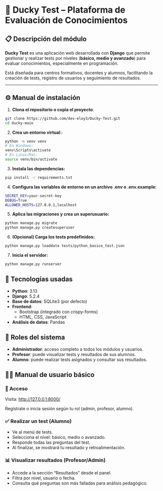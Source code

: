 # 🦆 Ducky Test – Plataforma de Evaluación de Conocimientos

## 📋 Descripción del módulo

**Ducky Test** es una aplicación web desarrollada con **Django** que permite gestionar y realizar tests por niveles (**básico, medio y avanzado**) para evaluar conocimientos, especialmente en programación.

Está diseñada para centros formativos, docentes y alumnos, facilitando la creación de tests, registro de usuarios y seguimiento de resultados.

---

## ⚙️ Manual de instalación

1. **Clona el repositorio o copia el proyecto**:

```bash
git clone https://github.com/dev-eloy3/Ducky-Test.git
cd ducky-main
```

2. **Crea un entorno virtual:**:
```bash
python -m venv venv
# En Windows:
venv\Scripts\activate
# En Linux/Mac:
source venv/bin/activate

```

3. **Instala las dependencias:**
```bash
pip install -r requirements.txt

```

4. **Configura las variables de entorno en un archivo .env o .env.example:**
```bash
SECRET_KEY=your-secret-key
DEBUG=True
ALLOWED_HOSTS=127.0.0.1,localhost

```

5. **Aplica las migraciones y crea un superusuario:**
```bash
python manage.py migrate
python manage.py createsuperuser

```

6. **(Opcional) Carga los tests predefinidos:**
```bash
python manage.py loaddata tests/python_basico_test.json

```
7. **Inicia el servidor:**
```bash
python manage.py runserver
```

## 🧪 Tecnologías usadas
- **Python**: 3.13
- **Django**: 5.2.4
- **Base de datos**: SQLite3 (por defecto)
- **Frontend**:
  - Bootstrap (integrado con crispy-forms)
  - HTML, CSS, JavaScript
- **Análisis de datos**: Pandas

## 👥 Roles del sistema

- **Administrador**: acceso completo a todos los módulos y usuarios.
- **Profesor**: puede visualizar tests y resultados de sus alumnos.
- **Alumno**: puede realizar tests asignados y consultar sus resultados.

## 👨‍🏫 Manual de usuario básico

### 🔐 Acceso

Visita: http://127.0.0.1:8000/

Regístrate o inicia sesión según tu rol (admin, profesor, alumno).

### ✅ Realizar un test (Alumno)

- Ve al menú de tests.
- Selecciona el nivel: básico, medio o avanzado.
- Responde todas las preguntas del test.
- Al finalizar, se mostrará tu resultado y retroalimentación.

### 📊 Visualizar resultados (Profesor/Admin)

- Accede a la sección “Resultados” desde el panel.
- Filtra por nivel, usuario o fecha.
- Consulta qué preguntas son más falladas para análisis pedagógico.
